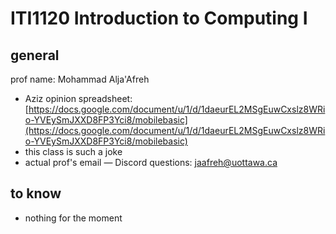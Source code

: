 # ITI1120 Introduction to Computing I

## general

prof name: Mohammad Alja'Afreh

- Aziz opinion spreadsheet: [https://docs.google.com/document/u/1/d/1daeurEL2MSgEuwCxslz8WRio-YVEySmJXXD8FP3Yci8/mobilebasic](https://docs.google.com/document/u/1/d/1daeurEL2MSgEuwCxslz8WRio-YVEySmJXXD8FP3Yci8/mobilebasic)
- this class is such a joke
- actual prof's email — Discord questions: [jaafreh@uottawa.ca](mailto:jaafreh@uottawa.ca)

## to know

- nothing for the moment